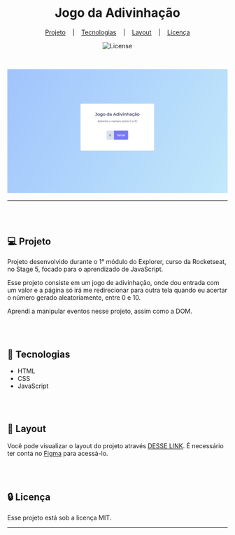 <h1 align="center">Jogo da Adivinhação</h1>

<div align="center">

[Projeto](#projeto) &nbsp;&nbsp;&nbsp;|&nbsp;&nbsp;&nbsp; [Tecnologias](#tecnologias)
&nbsp;&nbsp;&nbsp;|&nbsp;&nbsp;&nbsp; [Layout](#layout) &nbsp;&nbsp;&nbsp;|&nbsp;&nbsp;&nbsp;
[Licença](#license)

</div>

<p align="center">
  <img alt="License" src="https://img.shields.io/static/v1?label=license&message=MIT&color=49AA26&labelColor=000000">
</p>

<br>

<div align="center">

![Preview](assets/preview.png)

</div>

<hr>
<br>
<br>

## 💻 Projeto <a name = "projeto"></a>

Projeto desenvolvido durante o 1° módulo do Explorer, curso da Rocketseat, no Stage 5, focado para o
aprendizado de JavaScript.

Esse projeto consiste em um jogo de adivinhação, onde dou entrada com um valor e a página só irá me
redirecionar para outra tela quando eu acertar o número gerado aleatoriamente, entre 0 e 10.

Aprendi a manipular eventos nesse projeto, assim como a DOM.

<br>
<br>

## 🚀 Tecnologias <a name = "tecnologias"></a>

- HTML
- CSS
- JavaScript

<br>
<br>

## 🔖 Layout <a name = "layout"></a>

Você pode visualizar o layout do projeto através
[DESSE LINK](<https://www.figma.com/file/7hS79DBIZ7cJKfuH2hHR44/Jogo-Adivinha%C3%A7%C3%A3o-(Copy)?type=design&node-id=5%3A91&mode=design&t=XKMFQElUKt43nZhP-1>).
É necessário ter conta no [Figma](https://figma.com) para acessá-lo.

<br>
<br>

## 🔒 Licença

Esse projeto está sob a licença MIT.

<hr>
